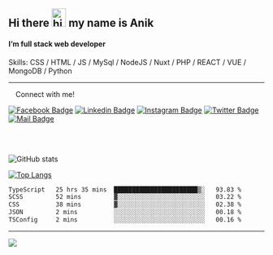 ## Hi there <img src="https://user-images.githubusercontent.com/1303154/88677602-1635ba80-d120-11ea-84d8-d263ba5fc3c0.gif" width="28px" height="36" alt="hi"> my name is Anik

#### I’m full stack web developer

Skills:  CSS / HTML / JS / MySql / NodeJS / Nuxt / PHP / REACT / VUE / MongoDB / Python


---

&emsp;Connect with me!

<a href="https://www.facebook.com/anik.aritro" target="_blank">![Facebook Badge](https://img.shields.io/badge/Facebook-1877F2?style=for-the-badge&logo=facebook&logoColor=white)</a> [![Linkedin Badge](https://img.shields.io/badge/LinkedIn-0077B5?style=for-the-badge&logo=linkedin&logoColor=white)](https://www.linkedin.com/in/dev-anik) [![Instagram Badge](https://img.shields.io/badge/Instagram-E4405F?style=for-the-badge&logo=instagram&logoColor=white)](https://www.instagram.com/aritro.anik) [![Twitter Badge](https://img.shields.io/badge/Twitter-1DA1F2?style=for-the-badge&logo=twitter&logoColor=white)](https://twitter.com/AritroAnik) [![Mail Badge](https://img.shields.io/badge/Gmail-D14836?style=for-the-badge&logo=gmail&logoColor=white)](mailto:anik.wdev@gmail.com)

</br>
</br>


![GitHub stats](https://github-readme-stats.vercel.app/api?username=anikh21&show_icons=true&theme=monokai)

[![Top Langs](https://github-readme-stats.vercel.app/api/top-langs/?username=anikh21&layout=compact&theme=monokai)](https://github.com/anikh21)

<!--START_SECTION:waka-->

```txt
TypeScript   25 hrs 35 mins  ███████████████████████▒░   93.83 %
SCSS         52 mins         ▓░░░░░░░░░░░░░░░░░░░░░░░░   03.22 %
CSS          38 mins         ▓░░░░░░░░░░░░░░░░░░░░░░░░   02.38 %
JSON         2 mins          ░░░░░░░░░░░░░░░░░░░░░░░░░   00.18 %
TSConfig     2 mins          ░░░░░░░░░░░░░░░░░░░░░░░░░   00.16 %
```

<!--END_SECTION:waka-->
---

![](https://komarev.com/ghpvc/?username=anikh21)  
